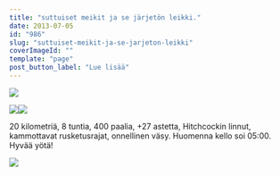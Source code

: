 ```yaml
---
title: "suttuiset meikit ja se järjetön leikki."
date: 2013-07-05
id: "986"
slug: "suttuiset-meikit-ja-se-jarjeton-leikki"
coverImageId: ""
template: "page"
post_button_label: "Lue lisää"
---
```


[![](/images/2013-07-05-317.jpg)](http://2.bp.blogspot.com/-wLIGhnL8bW0/UdciYptENqI/AAAAAAAAGLw/HcQv6LJ6O48/s1600/2013-07-05-317.jpg)

[![](/images/2013-07-05-327.jpg)](http://3.bp.blogspot.com/-lRNf0WOG1PU/UdciY4U25iI/AAAAAAAAGMA/akUhEVg3Eog/s1600/2013-07-05-327.jpg)[![](/images/2013-07-05-329.jpg)](http://2.bp.blogspot.com/-LUFG99goULo/UdciYxKdm8I/AAAAAAAAGME/GV74iTNJ6d4/s1600/2013-07-05-329.jpg)

20 kilometriä, 8 tuntia, 400 paalia, +27 astetta, Hitchcockin linnut, kammottavat rusketusrajat, onnellinen väsy. Huomenna kello soi 05:00. Hyvää yötä!

[![](/images/ak.jpg)](http://3.bp.blogspot.com/-lsX8inAPQ_k/UdciZB_74fI/AAAAAAAAGL0/SrE00kH7d2U/s1600/ak.jpg)
